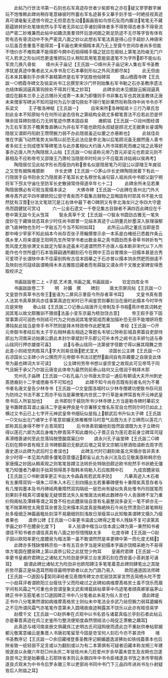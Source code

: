 <!-- { "loadSidebar": true } -->
　　此帖乃行世法书第一石刻也右军真迹存世者少矣即有之亦在疑又寥寥数字展玩不饱惟赖此碑尚稍存笔意縁彼时所蓄右军名迹甚多又摹手刻手皆一时絶技视真迹真可谓毫髪无遗恨今观之无但意态生动画画皆如鸟惊石坠而内擫法笔笔无不藏筋蕴铁转折处笔锋宛然与手写者无异如兰亭诸刻得体者多不得势得态者多不得骨流动严密二妙难兼而此帖中如趣流类羣领怀后游闲朗之斯足防迹不无尽等字皆有体有势有态有骨流动中不失严密具八面之妙以此想右军笔法真是得心应手超妙入神唐宋以后虽百舍重茧不能得其一半画也果宋搨精本真乃无上至寳今世间存者尚多但能不惜价亦不难购果不能得即今闗中石倘得精手搨之犹应在阁帖上第笔法险峻无门户可入若求之形似间恐更逺惟把玩日乆稍知其用笔意能驱遣笔不为字所即不能似右军庶几换凡骨矣
　　绛州夫子庙记【王氏跋一○绛州夫子庙记宋人集右军书圣教序犹是真迹中集者此又从序书及它石本摹刻形似之外风流都尽矣】
　　此无但由石本来其摹刻手亦俱不甚精第终是右军字犹胜他俗碑耳
　　摄山栖霞寺碑【王氏跋一○栖霞寺碑文及铭梁尚书江总撰至宋沙门怀则始集右军书勒之石亦圣教序遗法也结体婉润逼真第钩捺处不得其行笔之妙耳】
　　此碑余初未见据跋云婉润逼真谓应在翻本兰亭上近吕甥孙天成寄一本来乃即懐则手书非集右军也其效圣教体正唐末来僧家写碑派不知司冦何为云尔谓勾捺处不得行笔妙果然衔称陈侍中尚书令亦不系梁文
　　王子敬洛神赋【王氏跋一】
　　自宋来所洛神赋祗十三行乃章氏忽刻此全本不知原帖今在何所论姿态信有之第结构全疏尤多穉笔晋法不应若此恐是怀琳余技耳碑刻借石力无转笔迹作赝本固自易
　　瘗鹤铭【王氏跋一○润州图经谓为王右军至苏子瞻黄鲁直确以为非右军不能也欧阳永叔疑是顾况尤无据黄长睿谓陶隠居又谓即丹阳尉王瓒瓒腕力弱不办此隠居虽近似要之亦悬断也】
　　此铭佳处惟在字画飞动然笔势太纵隋以前恐无此法应是李北海以后笔顾况虽无据然唐人善书者多如王士则成徳军等碑笔法与此亦畧相似大约唐人所书耳鹤死而瘗之铭之此等好事亦近唐人所为陶隠居入山帖【王氏跋一○帖语称元帝乃晋元非梁元也若梁元则不甚相及不应称帝号又邵陵王乃萧纶当隠居卒时纶尚少不应载其诗姑阙以俟再考】
　　陶隠居仅见此帖字形长而瘦劲内称景名似是隠居笔乃司冦公以邵陵王年嵗驳之又觉有据殊难臆断
　　许长史碑【王氏跋一○茅山许长史碑陶隠居着下有此一行隠居手自书则余文乃隠居弟子笔耳长史名穆世名谧句容人祖尚呉中书郎父副宁朔将军下邳太守谧仕至防军长史散骑常侍得道卒年七十二】
　　此碑余所未见若果陶隠居撰必有可观当覔搨本读之
　　大佛寺碑【王氏跋一○此碑在青州北门外大佛寺髙齐武平四年建欧阳公尝守青矣而不载集古録物之显晦固有时耶其书不能大佳然犹有汉晋分法文笔琐冗是江右体中最下者○碑阴又有李北海龙兴之寺四大守遒伟而圆健犹可赏】
　　六一公金石遗文一千卷见集古目録者不满四百此碑应在千卷中第无跋今无从攷耳
　　智永真草千文【王氏跋一○智永书圆劲古雅无一笔失度妙在于藏锋敛态耳余少时任尚书郎曽一见绢本真迹于山阴董氏妙墨深入肤理滃郁欲飞直神物也生时一字敌五万今当不知何如耳】
　　此所云山阴之董氏当即是吾郡中峰少宰家不知此绢本今尚存否张子荩翰撰曽示余一本系是白楮纸已悉裁作条云偶乡里人将来谓是王阳明先生所常学书者出数金易之真书圆劲而多骨草书转折有气势风度尤胜徐渭文长跋定为智永迹虽未可遽谓然然不亦唐人临本断非宋代以下人所能作也今世所盛行石本皆薛嗣通所翻刻石今在闗中王百谷曽赠余一旧搨本甚是古秀可爱项子长谓陜中本不佳渠别购有古佳本因摹之于石亦曽以搨本饷余然肥而弱逺不及陜刻也司冦续跋谓晩得木本古雅胜旧藏者而有薛跋又谓永师千文推史家碑安得悉取校评之

　　书画跋跋卷二上
<子部,艺术类,书画之属,书画跋跋>
　　钦定四库全书
　　书画跋跋卷二下
　　明　孙鑛　撰
　　碑刻
　　唐太宗屏风帖【王氏跋一○文皇尝作真草书古帝王鉴语为二屏风示羣臣今所存者草书耳】
　　文皇书真有晋人法其书真草屏风亦佳事第真迹在宋时已不闻鉴赏则摹刻当在唐时此搨本今时罕传应是宋物
　　泰山铭【王氏跋二○记泰山铭唐开元帝制及手书相燕许修其词韩史润其笔以故文颇雅驯不猥弱法虽小变东京最为秾劲饶古意】
　　帝王假手臣下固常事第词可润色书则祗可代为之何由润其笔使冩成而重加描补恐无但不能増妍将愈滞钝矣此铭当是帝手书不然则是择木特效帝作此肥笔耳
　　孝经【王氏跋一○开元帝御书孝经后有太子亨右相林甫左相适之等题名韦邭公陟称彭城县男葢自吏部侍郎出为河南采访始袭公爵此本封尔章斌封平乐郡公可补本传之阙书法丰妍匀适与泰山铭同行押亦雄俊可喜】
　　此与泰山铭同一法第彼字径数寸得以展其翔舞之势此差小则祗觉肉胜耳凡字大则易佳唐肥尤宜大
　　凉国长公主碑【王氏跋一○右凉国长公主碑小许公撰而开元帝御书书法过肥然画间自有异趣要之自唐变此体帝为最也碑词大半可读】
　　公主碑何劳帝书想以睿宗爱之故观此可见帝笃于同气且婉于承父乃尔跋云唐变此体帝为最然则前泰山铭何又云借润于韩择木耶
　　兖州孔子庙碑【王氏跋一○右孔庙八分书唐太宗诏一通后有朝请大夫开州刺史髙徳裔刻十二字或徳裔书不可知也】
　　此碑不知今尚存否既有刻者名何为不著书者名唐文皇告少林寺书【王氏跋一○文皇围洛城时以少林寺僧建功使致书存问且为防持之书法不甚工而亦不俗当是幕僚笔内世民二字行草是亲押耳首有开元神武皇帝书后人所妄加也】
　　此书即刻于裴防所书少林寺碑上方当是勒寺碑时摹前文皇书置碑首耳谓止庙讳二字是亲押良是今京署移文惟名系官自佥然则尔时已如此上横过又书云已上七字开元神武皇帝书细玩似是指上额武后书升仙太子碑【王氏跋一○文似出北门诸学士手笔意软媚无铁椎椎悍马时意气且既为太子立碑而以莲花六郎称其后身得不秽千古青简耶】
　　后书体素软媚他刻皆然跋谓既为太子立碑何得以莲花六郎为其后身嗤为秽青简不知此雌何心子晋正自为莲花君前身立碑耳司冦素滑稽善谑何至此忽落钝根堕酸腐窠臼中
　　虞永兴孔子庙堂碑【王氏跋二○碑石刻在闗中首有相王旦书碑额葢旧无额武后増之耳至文宗朝冯祭酒珤请断去周字而唐史遂以此碑为武后时立者误也】
　　此碑五代时已翻刻故虽北宋搨亦皆非真本余少时得一本见其内颇多僵笔窃意僵近即妄认此为永兴法及后见敬美亟称韩宗伯家唐搨之妙因从韩索观之则笔笔皆蹲注法转折处特陗劲颇近欧书宛然手书状絶无僵笔乃知僵者乃摹刻手拙耳倘得髙手取韩本钩勒入石应胜闗中石
　　九成宫醴泉铭【王氏跋三○书断谓率更正书出大令森森焉若武库矛防】
　　凡摹真迹入木石者有五重障双钩一填朱二印朱入木石三刻四搨出五若重摹碑便有十重障矣真意存者与有几惟钩墨本及书丹碑祗两重障然双钩隔纸一层恐尚有疑似失真处惟书丹则就笔而刻果刻手精真可谓毫髪无疑恨晋法失久矣惟唐法尚赖此数碑存今人舎唐碑不宝乃重价购阁帖及潭綘等谓之耳食不枉也此醴泉铭自昔有名最整润多姿无一笔不妍亦无一笔不陗第稍觉太用意耳余曽及见宋搨本风度真是殊絶陜石今尚在然湮泐已甚笔稍轻处多瘦细乏神葢画粗处刻深不易磨细则刻浅故日渐瘦耳以此知敬美谓碑文搨久乃瘦者果也
　　虞恭公碑【王氏跋一○率更书温虞公碑得之鬻书人残缺不复可读第其字画之妙不在醴泉化度下】
　　丰人翁谓中楷当以信本虞公碑为第一果然知书者谓佳不知书者亦谓佳真具有八面之妙但惜残缺太多
　　化度寺碑【王氏跋一○赵子固以欧阳率更化度醴泉为楷法第一虽不敢谓然然是率更碑中第一而化度尤精】
　　此碑亦多残缺惟韩宗伯一本有五百余字当是宋初搨本字画亦饶精采絶为不易得体方笔圆在醴泉碑上第以虞恭公较之此犹觉少拘耳
　　皇甫府君碑【王氏跋一○率更书皇甫府君碑比之诸帖尤为险劲是伊家兰台发源石刻在西安虽小荅剥差可诵耳】
　　跋谓此碑比诸帖尤为险劲非也欧阳蹲注多笔笔着意此碑则肆笔出之其陡折势尽露正是纵逸耳然畦径最明学欧者以此为门路乃易入
　　欧阳通道因法师碑【王氏跋一○道因与奘同译经者见髙僧传碑文亦宏丽饶其家言然去简栖头陀不啻一小劫耳评者谓欧阳兰台瘦怯于父而险峻过之此碑如病维摩髙格贫士虽不饶乐而眉宇间有风霜之气可重也余尝谓皇象文武索靖载妖帖章草中鸟迹笔者顔真卿家庙茅山碑正书中玉筋笔者兰□道因碑正书中八分笔者此未易为俗人言也】
　　谓此碑是正书中八分笔果然谓如病维摩髙格贫士则似未中笔法全歩武乃翁但腕力弱耳遒媚有之不见所谓风霜气亦笔笔作意第未入圆境故痕迹稍露其不饶乐以此亦有畦径易学
　　赵模千文【王氏跋一○赵供奉在贞观中以书名尝与诸葛真临兰亭刻石者此帖云亦是摹晋真迹在呉江史鉴所匀整流便矩度森然恨结法小局促乏萧散之趣耳】
　　此真迹与禇河南哀册文俱藏呉江史明古氏司冦购彼而遗此岂不重赵供奉帖耶据都元敬寓意编云是集晋人书唐初笔留至今固是竒宝何人刻石今亦不甚流传
　　禇书圣教序记【王氏跋一○余旧藏禇登善圣教序记婉媚遒逸波拂处如铁线葢善本也后陜省致一纸轻弱不足言或以为翻刻或以为有二本第俱有可疑者旧藏本称龙朔三年建按遂良以永徽六年贬□州永庆二年徙桂州未几贬爱州岁余卒葢未尝生及龙朔也岂遂良尝书之至是始摹搨上石耶陜省本则云永徽四年中书令臣禇遂良书攷之本传宰相表遂良贞观末为中书令后罗永徽三年以吏部尚书同中书门下三品四年进尚书左仆射疑皆后人附益之耳】

